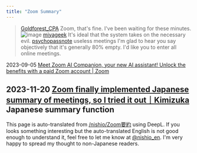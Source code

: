 ```yaml
---
title: "Zoom Summary"
---
```


> [Goldforest_CPA](https://twitter.com/Goldforest_CPA/status/1762084080110518695/photo/1) Zoom, that's fine. I've been waiting for these minutes.
>  ![image](https://pbs.twimg.com/media/GHQuIfwaUAAs-ba?format=jpg&name=medium#.png)
> [miyageek](https://twitter.com/miyageek/status/1762264911206592826) It's ideal that the system takes on the necessary evil.
> [psychopassnote](https://twitter.com/psychopassnote/status/1762317272813801777) useless meetings
>  I'm glad to hear you say objectively that it's generally 80% empty.
>  I'd like you to enter all online meetings.

2023-09-05
[Meet Zoom AI Companion, your new AI assistant! Unlock the benefits with a paid Zoom account | Zoom](https://www.zoom.com/en/blog/zoom-ai-companion/)

2023-11-20
[Zoom finally implemented Japanese summary of meetings, so I tried it out｜Kimizuka](https://note.com/tkimizuka/n/n7e8ee75a7d64)
Japanese summary function
---
This page is auto-translated from [/nishio/Zoom要約](https://scrapbox.io/nishio/Zoom要約) using DeepL. If you looks something interesting but the auto-translated English is not good enough to understand it, feel free to let me know at [@nishio_en](https://twitter.com/nishio_en). I'm very happy to spread my thought to non-Japanese readers.